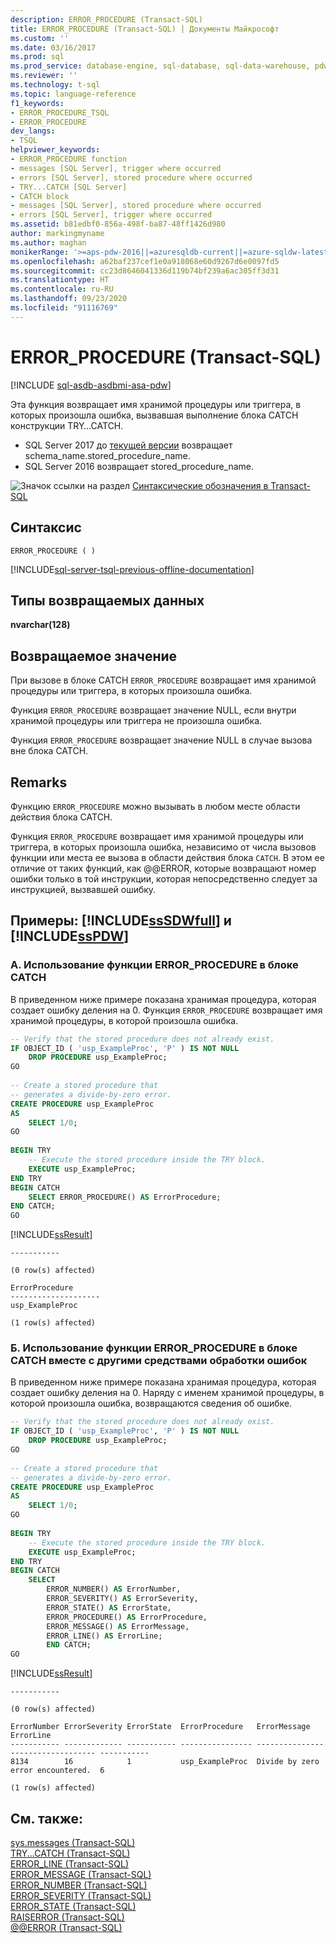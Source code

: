 ```yaml
---
description: ERROR_PROCEDURE (Transact-SQL)
title: ERROR_PROCEDURE (Transact-SQL) | Документы Майкрософт
ms.custom: ''
ms.date: 03/16/2017
ms.prod: sql
ms.prod_service: database-engine, sql-database, sql-data-warehouse, pdw
ms.reviewer: ''
ms.technology: t-sql
ms.topic: language-reference
f1_keywords:
- ERROR_PROCEDURE_TSQL
- ERROR_PROCEDURE
dev_langs:
- TSQL
helpviewer_keywords:
- ERROR_PROCEDURE function
- messages [SQL Server], trigger where occurred
- errors [SQL Server], stored procedure where occurred
- TRY...CATCH [SQL Server]
- CATCH block
- messages [SQL Server], stored procedure where occurred
- errors [SQL Server], trigger where occurred
ms.assetid: b81edbf0-856a-498f-ba87-48ff1426d980
author: markingmyname
ms.author: maghan
monikerRange: '>=aps-pdw-2016||=azuresqldb-current||=azure-sqldw-latest||>=sql-server-2016||=sqlallproducts-allversions||>=sql-server-linux-2017||=azuresqldb-mi-current'
ms.openlocfilehash: a62baf237cef1e0a918068e60d9267d6e0097fd5
ms.sourcegitcommit: cc23d8646041336d119b74bf239a6ac305ff3d31
ms.translationtype: HT
ms.contentlocale: ru-RU
ms.lasthandoff: 09/23/2020
ms.locfileid: "91116769"
---
```

# <a name="error_procedure-transact-sql"></a>ERROR_PROCEDURE (Transact-SQL)
[!INCLUDE [sql-asdb-asdbmi-asa-pdw](../../includes/applies-to-version/sql-asdb-asdbmi-asa-pdw.md)]  

Эта функция возвращает имя хранимой процедуры или триггера, в которых произошла ошибка, вызвавшая выполнение блока CATCH конструкции TRY…CATCH. 
- SQL Server 2017 до [текущей версии](../../sql-server/what-s-new-in-sql-server-ver15.md?view=sql-server-ver15) возвращает schema_name.stored_procedure_name.
- SQL Server 2016 возвращает stored_procedure_name.

 ![Значок ссылки на раздел](../../database-engine/configure-windows/media/topic-link.gif "Значок ссылки на раздел") [Синтаксические обозначения в Transact-SQL](../../t-sql/language-elements/transact-sql-syntax-conventions-transact-sql.md)  
  
## <a name="syntax"></a>Синтаксис  
  
```syntaxsql  
ERROR_PROCEDURE ( )  
```  
  
[!INCLUDE[sql-server-tsql-previous-offline-documentation](../../includes/sql-server-tsql-previous-offline-documentation.md)]

## <a name="return-types"></a>Типы возвращаемых данных
**nvarchar(128)**  
  
## <a name="return-value"></a>Возвращаемое значение  
При вызове в блоке CATCH `ERROR_PROCEDURE` возвращает имя хранимой процедуры или триггера, в которых произошла ошибка.
  
Функция `ERROR_PROCEDURE` возвращает значение NULL, если внутри хранимой процедуры или триггера не произошла ошибка.  
  
Функция `ERROR_PROCEDURE` возвращает значение NULL в случае вызова вне блока CATCH.  
  
## <a name="remarks"></a>Remarks  
Функцию `ERROR_PROCEDURE` можно вызывать в любом месте области действия блока CATCH.  
  
Функция `ERROR_PROCEDURE` возвращает имя хранимой процедуры или триггера, в которых произошла ошибка, независимо от числа вызовов функции или места ее вызова в области действия блока `CATCH`. В этом ее отличие от таких функций, как @@ERROR, которые возвращают номер ошибки только в той инструкции, которая непосредственно следует за инструкцией, вызвавшей ошибку.  
   
## <a name="examples-sssdwfull-and-sspdw"></a>Примеры: [!INCLUDE[ssSDWfull](../../includes/sssdwfull-md.md)] и [!INCLUDE[ssPDW](../../includes/sspdw-md.md)]
  
### <a name="a-using-error_procedure-in-a-catch-block"></a>A. Использование функции ERROR_PROCEDURE в блоке CATCH  
В приведенном ниже примере показана хранимая процедура, которая создает ошибку деления на 0. Функция `ERROR_PROCEDURE` возвращает имя хранимой процедуры, в которой произошла ошибка.  
  
```sql  
-- Verify that the stored procedure does not already exist.  
IF OBJECT_ID ( 'usp_ExampleProc', 'P' ) IS NOT NULL   
    DROP PROCEDURE usp_ExampleProc;  
GO  
  
-- Create a stored procedure that   
-- generates a divide-by-zero error.  
CREATE PROCEDURE usp_ExampleProc  
AS  
    SELECT 1/0;  
GO  
  
BEGIN TRY  
    -- Execute the stored procedure inside the TRY block.  
    EXECUTE usp_ExampleProc;  
END TRY  
BEGIN CATCH  
    SELECT ERROR_PROCEDURE() AS ErrorProcedure;  
END CATCH;  
GO  
```  

[!INCLUDE[ssResult](../../includes/ssresult-md.md)]
```  
-----------

(0 row(s) affected)

ErrorProcedure
--------------------
usp_ExampleProc

(1 row(s) affected)
```  

  
### <a name="b-using-error_procedure-in-a-catch-block-with-other-error-handling-tools"></a>Б. Использование функции ERROR_PROCEDURE в блоке CATCH вместе с другими средствами обработки ошибок  
В приведенном ниже примере показана хранимая процедура, которая создает ошибку деления на 0. Наряду с именем хранимой процедуры, в которой произошла ошибка, возвращаются сведения об ошибке.  
  
```sql
-- Verify that the stored procedure does not already exist.  
IF OBJECT_ID ( 'usp_ExampleProc', 'P' ) IS NOT NULL   
    DROP PROCEDURE usp_ExampleProc;  
GO  
  
-- Create a stored procedure that   
-- generates a divide-by-zero error.  
CREATE PROCEDURE usp_ExampleProc  
AS  
    SELECT 1/0;  
GO  
  
BEGIN TRY  
    -- Execute the stored procedure inside the TRY block.  
    EXECUTE usp_ExampleProc;  
END TRY  
BEGIN CATCH  
    SELECT   
        ERROR_NUMBER() AS ErrorNumber,  
        ERROR_SEVERITY() AS ErrorSeverity,  
        ERROR_STATE() AS ErrorState,  
        ERROR_PROCEDURE() AS ErrorProcedure,  
        ERROR_MESSAGE() AS ErrorMessage,  
        ERROR_LINE() AS ErrorLine;  
        END CATCH;  
GO
``` 

[!INCLUDE[ssResult](../../includes/ssresult-md.md)]
``` 
-----------

(0 row(s) affected)

ErrorNumber ErrorSeverity ErrorState  ErrorProcedure   ErrorMessage                       ErrorLine
----------- ------------- ----------- ---------------- ---------------------------------- -----------
8134        16            1           usp_ExampleProc  Divide by zero error encountered.  6

(1 row(s) affected)
``` 
 
  
## <a name="see-also"></a>См. также:  
 [sys.messages (Transact-SQL)](../../relational-databases/system-catalog-views/messages-for-errors-catalog-views-sys-messages.md)   
 [TRY...CATCH (Transact-SQL)](../../t-sql/language-elements/try-catch-transact-sql.md)   
 [ERROR_LINE (Transact-SQL)](../../t-sql/functions/error-line-transact-sql.md)   
 [ERROR_MESSAGE (Transact-SQL)](../../t-sql/functions/error-message-transact-sql.md)   
 [ERROR_NUMBER (Transact-SQL)](../../t-sql/functions/error-number-transact-sql.md)   
 [ERROR_SEVERITY (Transact-SQL)](../../t-sql/functions/error-severity-transact-sql.md)   
 [ERROR_STATE (Transact-SQL)](../../t-sql/functions/error-state-transact-sql.md)   
 [RAISERROR (Transact-SQL)](../../t-sql/language-elements/raiserror-transact-sql.md)   
 [@@ERROR &#40;Transact-SQL&#41;](../../t-sql/functions/error-transact-sql.md)  
  
  

